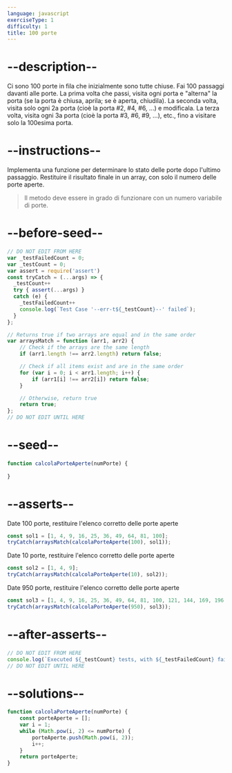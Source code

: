 ```yaml
---
language: javascript
exerciseType: 1
difficulty: 1
title: 100 porte
---
```


# --description--

Ci sono 100 porte in fila che inizialmente sono tutte chiuse.
Fai 100 passaggi davanti alle porte.
La prima volta che passi, visita ogni porta e "alterna" la porta (se la porta è chiusa, aprila; se è aperta, chiudila).
La seconda volta, visita solo ogni 2a porta (cioè la porta #2, #4, #6, ...) e modificala.
La terza volta, visita ogni 3a porta (cioè la porta #3, #6, #9, ...), etc., fino a visitare solo la 100esima porta.

# --instructions--

Implementa una funzione per determinare lo stato delle porte dopo l'ultimo passaggio.
Restituire il risultato finale in un array, con solo il numero delle porte aperte.
> Il metodo deve essere in grado di funzionare con un numero variabile di porte.

# --before-seed--

```javascript
// DO NOT EDIT FROM HERE
var _testFailedCount = 0;
var _testCount = 0;
var assert = require('assert')
const tryCatch = (...args) => {
  _testCount++
  try { assert(...args) }
  catch (e) {
    _testFailedCount++
    console.log(`Test Case '--err-t${_testCount}--' failed`);
  }
};

// Returns true if two arrays are equal and in the same order
var arraysMatch = function (arr1, arr2) {
    // Check if the arrays are the same length
    if (arr1.length !== arr2.length) return false;

    // Check if all items exist and are in the same order
    for (var i = 0; i < arr1.length; i++) {
        if (arr1[i] !== arr2[i]) return false;
    }

    // Otherwise, return true
    return true;
};
// DO NOT EDIT UNTIL HERE
```

# --seed--

```javascript
function calcolaPorteAperte(numPorte) {
    
}
```

# --asserts--

Date 100 porte, restituire l'elenco corretto delle porte aperte

```javascript
const sol1 = [1, 4, 9, 16, 25, 36, 49, 64, 81, 100];
tryCatch(arraysMatch(calcolaPorteAperte(100), sol1));
```

Date 10 porte, restituire l'elenco corretto delle porte aperte

```javascript
const sol2 = [1, 4, 9];
tryCatch(arraysMatch(calcolaPorteAperte(10), sol2));
```

Date 950 porte, restituire l'elenco corretto delle porte aperte

```javascript
const sol3 = [1, 4, 9, 16, 25, 36, 49, 64, 81, 100, 121, 144, 169, 196, 225, 256, 289, 324, 361, 400, 441, 484, 529, 576, 625, 676, 729, 784, 841, 900];
tryCatch(arraysMatch(calcolaPorteAperte(950), sol3));
```

# --after-asserts--

```javascript
// DO NOT EDIT FROM HERE 
console.log(`Executed ${_testCount} tests, with ${_testFailedCount} failures`);
// DO NOT EDIT UNTIL HERE
```

# --solutions--

```javascript
function calcolaPorteAperte(numPorte) {
    const porteAperte = [];
    var i = 1;
    while (Math.pow(i, 2) <= numPorte) {
        porteAperte.push(Math.pow(i, 2));
        i++;
    }
    return porteAperte;
}
```
